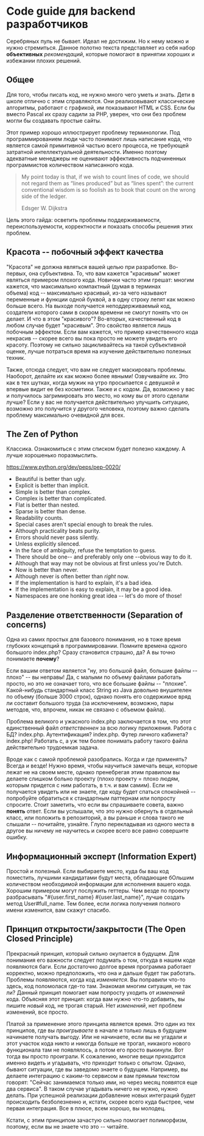 # Code guide для backend разработчиков

Серебряных пуль не бывает. Идеал не достижим. Но к нему можно и нужно стремиться.
Данное полотно текста представляет из себя набор **объективных** *рекомендаций*, которые помогают в принятии хороших
и избежании плохих решений.

## Общее

Для того, чтобы писать код, не нужно много чего уметь и знать. Дети в школе отлично с этим справляются. Они реализовывают
классические алгоритмы, работают с графикой, им показывают HTML и CSS. Если бы вместо Pascal их сразу садили за PHP, уверен,
что они без проблем могли бы создавать простые сайты.

Этот пример хорошо иллюстрирует проблему терминологии. Под программированием люди часто понимают лишь написание кода, что
является самой примитивной частью всего процесса, не требующей затратной интеллектуальной деятельности. Именно поэтому
адекватные менеджеры не оценивают эффективность подчиненных программистов количеством написанного кода.

> My point today is that, if we wish to count lines of code, we should not regard them as “lines produced” 
> but as “lines spent”: the current conventional wisdom is so foolish as to book that count on the wrong
> side of the ledger.
> 
> Edsger W. Dijkstra

Цель этого гайда: осветить проблемы поддерживаемости, переиспользуемости, корректности и показать способы решения
этих проблем.

## Красота -- побочный эффект качества

"Красота" не должна являться вашей целью при разработке. Во-первых, она субъективна. То, что вам кажется "красивым" может
являться примером плохого кода. Новички часто этим грешат: многим кажется, что максимально компактный (думая в терминах    
объема) код -- максимально красивый, из-за чего называют переменные и функции одной буквой, а в одну строку лепят как можно
больше всего. На выходе получается неподдерживаемый код, создатели которого сами в скором времени не смогут понять что он
делает. И что в этом "красивого"? Во-вторых, качественный код в любом случае будет "красивым". Это свойство является лишь
побочным эффектом. Если вам кажется, что пример качественного кода некрасив -- скорее всего вы пока просто не можете
увидеть его красоту. Поэтому не сильно зацикливайтесь на такой субъективной оценке, лучше потраться время на изучение
действительно полезных техник.

Также, отсюда следует, что вам не следует маскировать проблемы. Наоборот, делайте их как можно более явными! Озвучивайте
их. Это как в тех шутках, когда мужик на утро просыпается с девушкой и впервые видит ее без косметики. Также и с кодом.
Да, возможно у вас и получилось загримировать это место, но кому вы от этого сделали лучше? Если у вас не получается действительно улучшить ситуацию, возможно это получится у другого человека, поэтому важно сделать проблему максимально
очевидной для всех.

## The Zen of Python

Классика. Ознакомиться с этим списком будет полезно каждому. А лучше хорошенько поразмыслить.

https://www.python.org/dev/peps/pep-0020/

* Beautiful is better than ugly.
* Explicit is better than implicit.
* Simple is better than complex.
* Complex is better than complicated.
* Flat is better than nested.
* Sparse is better than dense.
* Readability counts.
* Special cases aren't special enough to break the rules.
* Although practicality beats purity.
* Errors should never pass silently.
* Unless explicitly silenced.
* In the face of ambiguity, refuse the temptation to guess.
* There should be one-- and preferably only one --obvious way to do it.
* Although that way may not be obvious at first unless you're Dutch.
* Now is better than never.
* Although never is often better than *right* now.
* If the implementation is hard to explain, it's a bad idea.
* If the implementation is easy to explain, it may be a good idea.
* Namespaces are one honking great idea -- let's do more of those!

## Разделение ответственности (Separation of concerns)

Одна из самих простых для базового понимания, но в тоже время глубоких концепций в программировании.
Помните времена одного большого index.php? Сразу становится страшно, да? А вы точно понимаете **почему**?

Если вашим ответом является "ну, это большой файл, большие файлы -- плохо" -- вы неправы! Да, с малыми по объему
файлами работать просто, но это не означает того, что все большие файлы -- "плохие". Какой-нибудь стандартный класс
String из Java довольно внушителен по объему (больше 3000 строк), однако понять его содержимое вряд ли составит
большого труда (за исключением, возможно, пары методов, что, впрочем, никак не связано с объемом файла).

Проблема великого и ужасного index.php заключается в том, что этот единственный файл *ответственнен*
за всю логику приложения. Работа с БД? index.php. Аутентификация? index.php. Футер личного кабинета? index.php!
Работать с, а уж тем более понимать работу такого файла действительно трудоемкая задача.

Вроде как с самой проблемой разобрались. Когда и где применять? Всегда и везде! Нужно время, чтобы научиться замечать вещи,
которые лежат не на своем месте, однако пренебрегая этим правилом вы делаете слишком больно проекту (плохо проекту = плохо
людям, которым придется с ним работать, в т.ч. и вам самим). Если не получается увидеть или не знаете, где коду будет
спаться спокойней -- попробуйте обратиться к стандартным паттернам или попросту спросите. Стоит заметить, что если вы
спрашиваете совета, важно **понять** ответ. Если вы услышали, что это нужно обернуть в отдельный класс,
или положить в репозиторий, а вы раньше и слова такого не слышали -- почитайте, узнайте. Глупо перекладывая из
одного места в другое вы ничему не научитесь и скорее всего все равно совершите ошибку.

## Информационный эксперт (Information Expert)

Простой и полезный. Если выбираете место, куда бы ваш код поместить, лучшими кандидатами будут места, обладающие бОльшим
количеством необходимой информации для исполнения вашего кода. Хорошим примером могут послужить геттеры. Чем везде по 
проекту разбрасывать "#{user.first_name} #{user.last_name}", лучше создать метод User#full_name.
Тем более, если логика получения полного имени изменится, вам скажут спасибо.

## Принцип открытости/закрытости (The Open Closed Principle)

Прекрасный принцип, который сильно окупается в будущем. Для понимания его важности следует подумать о том, откуда в нашем
коде появляются баги. Если достаточно долгое время программа работает корректно, можно предположить, что она и дальше будет
так работать. Проблемы появляются, когда код *изменяется*. Вы поправили что-то здесь, код поломолася где-то там. Знакомая
многим ситуация, не так ли? Данный принцип помогает нам попросту уходить от *изменений* кода. Объясняя этот принцип: когда
вам нужно что-то добавить, вы пишите *новый* код, не трогая старый. Нет *изменений*, нет проблем изменений, все просто.

Платой за применение этого принципа является время. Это один из тех принципов, где вы *проигрываете* в начале и только
лишь в будущем начинаете получать выгоду. Или не начинаете, если вы не угадали и этот участок кода никто и никогда больше
не трогал, никакого нового функционала там не появлялось, а потом его просто выкинули. Вот тогда вы просто проиграли.
К сожалению, многие вещи приходится именно видеть и угадывать, что приходит только с опытом. Однако, бывают ситуации, где
вы заведомо знаете о будущем. Например, вы делаете интеграцию с каким-то сервисом и вам прямым текстом говорят: "Сейчас
занимаемся только ими, но через месяц появятся еще два сервиса". В таком случае угадывать ничего не нужно, нужно делать.
При успешной реализации добавление новых интеграций будет происходить безболезненно и, кстати, скорее всего куда быстрее,
чем первая интеграция. Все в плюсе, всем хорошо, вы молодец.

Кстати, с этим принципом зачастую сильно помогает полиморфизм, поэтому, если вы не знаете что это -- читайте.
